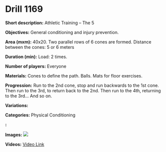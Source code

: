 # Drill 1169

**Short description:**
Athletic Training – The 5

**Objectives:**
General conditioning and injury prevention.

**Area (mxm):**
40x20. Two parallel rows of 6 cones are formed. Distance between the cones: 5 or 6 meters

**Duration (min):**
Load: 2 times.

**Number of players:**
Everyone

**Materials:**
Cones to define the path. Balls. Mats for floor exercises.

**Progression:**
Run to the 2nd cone, stop and run backwards to the 1st cone. Then run to the 3rd, to return back to the 2nd. Then run to the 4th, returning to the 3rd... And so on.

**Variations:**


**Categories:**
Physical Conditioning

**:**


**Images:**
![](https://www.coachingfutsal.com/\images\ede32158c05d28c9a5e068916d9d8da6f269e1b600528213b553f7a3ee2650e47adac686752b97bf90bb4c6663da5eb5639939373e750c187c97a3a57fb4eb64534293c758585.jpg)

**Videos:**
[Video Link](https://www.youtube.com/embed/P9uNJUuPe58)

